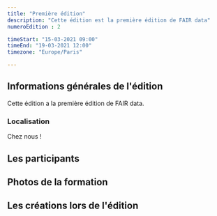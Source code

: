 ```yaml
---
title: "Première édition"
description: "Cette édition est la première édition de FAIR data"
numeroEdition : 2

timeStart: "15-03-2021 09:00"
timeEnd: "19-03-2021 12:00"
timezone: "Europe/Paris"

---
```


## Informations générales de l'édition

Cette édition a la première édition de FAIR data.

### Localisation

Chez nous !

## Les participants


## Photos de la formation

## Les créations lors de l'édition
